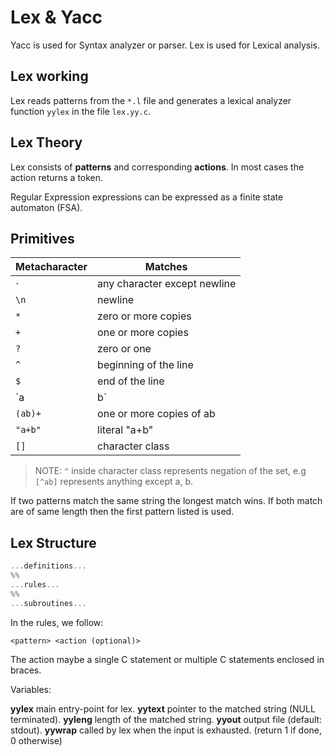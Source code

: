 # Lex & Yacc

Yacc is used for Syntax analyzer or parser.
Lex is used for Lexical analysis.

## Lex working

Lex reads patterns from the `*.l` file and generates a lexical analyzer function `yylex` in the file `lex.yy.c`.

## Lex Theory

Lex consists of **patterns** and corresponding **actions**. In most cases the action returns a token.

Regular Expression expressions can be expressed as a finite state automaton (FSA).

## Primitives

| Metacharacter | Matches |
|---|---|
| $\cdot$ | any character except newline |
| `\n` | newline |
| `*` | zero or more copies |
| `+` | one or more copies | 
| `?` | zero or one |
| `^` | beginning of the line |
| `$` | end of the line |
| `a|b` | a or b |
| `(ab)+` | one or more copies of ab |
| `"a+b"` | literal "a+b" |
| `[]` | character class |

> NOTE: `^` inside character class represents negation of the set, e.g `[^ab]` represents anything except a, b.

If two patterns match the same string the longest match wins. If both match are of same length then the first pattern listed is used.

## Lex Structure

```c
...definitions...
%%
...rules...
%%
...subroutines...
```

In the rules, we follow:

```
<pattern> <action (optional)>
```

The action maybe a single C statement or multiple C statements enclosed in braces.

Variables:

**yylex** main entry-point for lex.
**yytext** pointer to the matched string (NULL terminated).
**yyleng** length of the matched string.
**yyout** output file (default: stdout).
**yywrap** called by lex when the input is exhausted. (return 1 if done, 0 otherwise)





